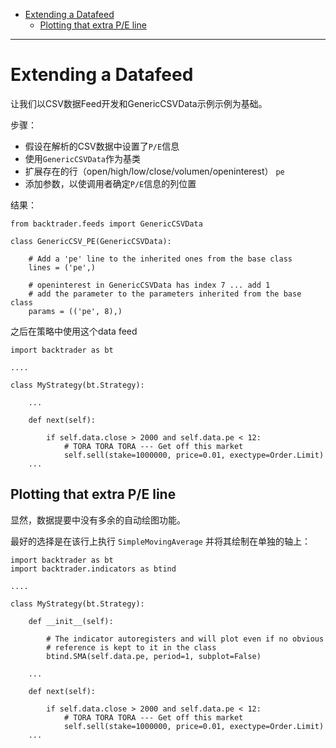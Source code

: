 - [Extending a Datafeed](#extending-a-datafeed)
  - [Plotting that extra P/E line](#plotting-that-extra-pe-line)

------------------------------------------------
# Extending a Datafeed
让我们以CSV数据Feed开发和GenericCSVData示例示例为基础。

步骤：

* 假设在解析的CSV数据中设置了`P/E`信息
* 使用`GenericCSVData`作为基类
* 扩展存在的行（open/high/low/close/volumen/openinterest） `pe`
* 添加参数，以使调用者确定`P/E`信息的列位置

结果：
```
from backtrader.feeds import GenericCSVData

class GenericCSV_PE(GenericCSVData):

    # Add a 'pe' line to the inherited ones from the base class
    lines = ('pe',)

    # openinterest in GenericCSVData has index 7 ... add 1
    # add the parameter to the parameters inherited from the base class
    params = (('pe', 8),)
```

之后在策略中使用这个data feed
```
import backtrader as bt

....

class MyStrategy(bt.Strategy):

    ...

    def next(self):

        if self.data.close > 2000 and self.data.pe < 12:
            # TORA TORA TORA --- Get off this market
            self.sell(stake=1000000, price=0.01, exectype=Order.Limit)
    ...
```

## Plotting that extra P/E line
显然，数据提要中没有多余的自动绘图功能。

最好的选择是在该行上执行 `SimpleMovingAverage` 并将其绘制在单独的轴上：
```
import backtrader as bt
import backtrader.indicators as btind

....

class MyStrategy(bt.Strategy):

    def __init__(self):

        # The indicator autoregisters and will plot even if no obvious
        # reference is kept to it in the class
        btind.SMA(self.data.pe, period=1, subplot=False)

    ...

    def next(self):

        if self.data.close > 2000 and self.data.pe < 12:
            # TORA TORA TORA --- Get off this market
            self.sell(stake=1000000, price=0.01, exectype=Order.Limit)
    ...
```